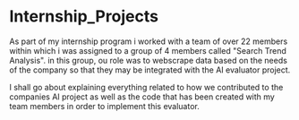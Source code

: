 # Internship_Projects

As part of my internship program i worked with a team of over 22 members within which i was assigned to a group of 4 members called "Search Trend Analysis". in this group, ou role was to webscrape data based on the needs of the company so that they may be integrated with the AI evaluator project.

I shall go about explaining everything related to how we contributed to the companies AI project as well as the code that has been created with my team members in order to implement this evaluator.
